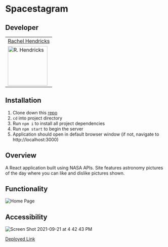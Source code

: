 # Spacestagram

## Developer
<table>
    <tr>
        <td><a href="https://github.com/rhen92">Rachel Hendricks</td>
    </tr>
    <tr>
      <td><img src="https://avatars.githubusercontent.com/u/76266623?v=4" alt="R. Hendricks" width="125" height="auto" /></td>
    </tr>
</table>

## Installation
1. Clone down this [repo](https://github.com/Gifty-capstone/gifty-frontend)
2. `cd` into project directory
3. Run `npm i` to install all project dependencies
4. Run `npm start` to begin the server
5. Application should open in default browser window (if not, navigate to http://localhost:3000)

## Overview

A React application built using NASA APIs. Site features astronomy pictures of the day where you can like and dislike pictures shown.

## Functionality
![Home Page](https://media.giphy.com/media/7b7WL9xqzXFS0bbJuJ/giphy.gif)

## Accessibility
![Screen Shot 2021-09-21 at 4 42 43 PM](https://user-images.githubusercontent.com/76266623/134257274-c393940f-173b-499a-8bfd-64ff3575e476.png)

[Deployed Link](https://spacestagram-challenge.surge.sh/)
